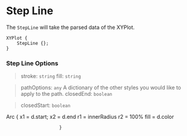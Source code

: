 # Step Line 

The `StepLine` will take the parsed data of the XYPlot.

```bvt
XYPlot {
    StepLine {};
}
```
### Step Line Options

> stroke: `string`
> fill: `string`

> pathOptions: `any`
A dictionary of the other styles you would like to apply to the path.
> closedEnd: `boolean`

> closedStart: `boolean`

Arc {
                            x1 = d.start; x2 = d.end
                            r1 = innerRadius
                            r2 = 100%
                            fill = d.color
                            
                        }
